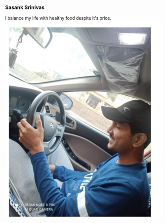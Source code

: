 ### Sasank Srinivas
I balance my life with healthy food despite it's price.
![my image](images\my_image.png)


